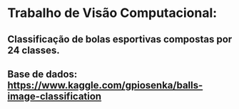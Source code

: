 
# Trabalho de Visão Computacional:

## Classificação de bolas esportivas compostas por 24 classes.
## Base de dados: https://www.kaggle.com/gpiosenka/balls-image-classification
